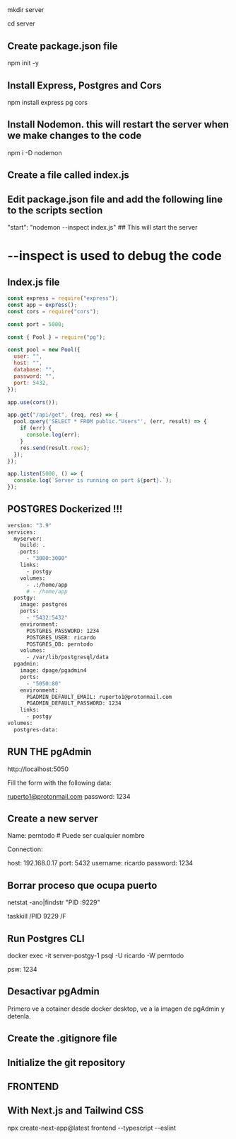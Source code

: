 ##

mkdir server

cd server

## Create package.json file

npm init -y

## Install Express, Postgres and Cors

npm install express pg cors

## Install Nodemon. this will restart the server when we make changes to the code

npm i -D nodemon

## Create a file called index.js

## Edit package.json file and add the following line to the scripts section

"start": "nodemon --inspect index.js" ## This will start the server

# --inspect is used to debug the code

## Index.js file

```js
const express = require("express");
const app = express();
const cors = require("cors");

const port = 5000;

const { Pool } = require("pg");

const pool = new Pool({
  user: "",
  host: "",
  database: "",
  password: "",
  port: 5432,
});

app.use(cors());

app.get("/api/get", (req, res) => {
  pool.query('SELECT * FROM public."Users"', (err, result) => {
    if (err) {
      console.log(err);
    }
    res.send(result.rows);
  });
});

app.listen(5000, () => {
  console.log(`Server is running on port ${port}.`);
});
```

## POSTGRES Dockerized !!!

```bash
version: "3.9"
services:
  myserver:
    build: .
    ports:
      - "3000:3000"
    links:
      - postgy
    volumes:
      - .:/home/app
      # - /home/app
  postgy:
    image: postgres
    ports:
      - "5432:5432"
    environment:
      POSTGRES_PASSWORD: 1234
      POSTGRES_USER: ricardo
      POSTGRES_DB: perntodo
    volumes:
      - /var/lib/postgresql/data
  pgadmin:
    image: dpage/pgadmin4
    ports:
      - "5050:80"
    environment:
      PGADMIN_DEFAULT_EMAIL: ruperto1@protonmail.com
      PGADMIN_DEFAULT_PASSWORD: 1234
    links:
      - postgy
volumes:
  postgres-data:

```

## RUN THE pgAdmin

http://localhost:5050

Fill the form with the following data:

ruperto1@protonmail.com
password: 1234

## Create a new server

Name: perntodo # Puede ser cualquier nombre

Connection:

host: 192.168.0.17
port: 5432
username: ricardo
password: 1234

## Borrar proceso que ocupa puerto

netstat -ano|findstr "PID :9229"

taskkill /PID 9229 /F

## Run Postgres CLI

docker exec -it server-postgy-1 psql -U ricardo -W perntodo

psw: 1234

## Desactivar pgAdmin

Primero ve a cotainer desde docker desktop, ve a la imagen de pgAdmin y detenla.

## Create the .gitignore file

## Initialize the git repository

## **FRONTEND**

## With Next.js and Tailwind CSS

npx create-next-app@latest frontend --typescript --eslint
